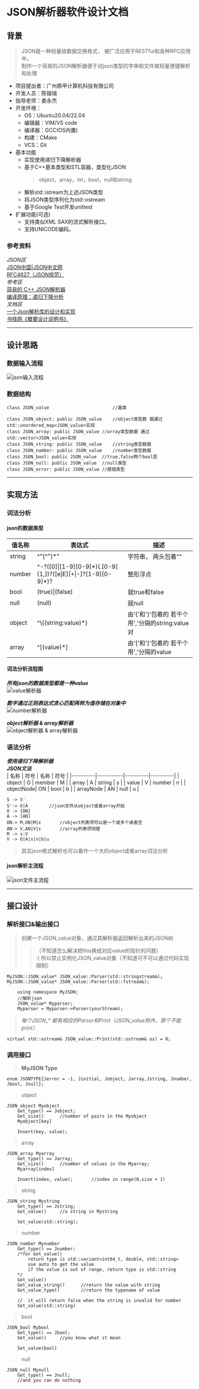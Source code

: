 # JSON解析器软件设计文档

## 背景
> JSON是一种轻量级数据交换格式， 被广泛应用于RESTful和各种RPC应用中。  
制作一个简易的JSON解析器便于对json类型的字串和文件做轻量便捷解析和处理

+ 项目提出者：广州鼎甲计算机科技有限公司
+ 开发人员：陈锴瑞
+ 指导老师：娄永杰
+ 开发环境：
    - OS：Ubuntu20.04/22.04
    - 编辑器：VIM/VS code
    - 编译器：GCC(OS内置)
    - 构建：CMake
    - VCS：Git
+ 基本功能
	- 实现使用递归下降解析器
    - 基于C++基本类型和STL容器，类型化JSON
		>object，array，int，bool，null和string
    - 解析std::istream为上述JSON类型
    - 将JSON类型序列化为std::ostream
    - 基于Google Test开发unittest
+ 扩展功能(可选)
    - 支持类似XML SAX的流式解析接口。
    - 支持UNICODE编码。

### 参考资料
*JSON区*  
[JSON中国|JSON中文网](https://www.json.org.cn/)  
[RFC4627（JSON规范）](https://www.rfc-editor.org/rfc/rfc4627.txt)    
*参考区*  
[简易的 C++ JSON解析器](https://www.cnblogs.com/xqk0225/articles/18019385)  
[编译原理：递归下降分析](https://moyangsensei.github.io/2019/04/21/%E7%BC%96%E8%AF%91%E5%8E%9F%E7%90%86%EF%BC%9A%E9%80%92%E5%BD%92%E4%B8%8B%E9%99%8D%E5%88%86%E6%9E%90/)  
*文档区*  
[一个Json解析库的设计和实现](https://blog.csdn.net/zhaojia92/article/details/123969667)  
[书栈网《概要设计说明书》](https://www.bookstack.cn/read/DocumentTemplate/Architectural-Design-Specification.md)

---
## 设计思路
### 数据输入流程
![json输入流程](./pic_src/parser_file.png)

### 数据结构
	class JSON_value						//基类

	class JSON_object: public JSON_value	//object类型数 据通过std::unordered_map<JSON_value>实现
	class JSON_array: public JSON_value	//array类型数据 通过std::vector<JSON_value>实现
	class JSON_string: public JSON_value	//string类型数据
	class JSON_number: public JSON_value	//number类型数据
	class JSON_bool: public JSON_value	//true,false两个bool型
	class JSON_null: public JSON_value	//null类型
	class JSON_error: public JSON_value	//报错类型

---
## 实现方法
### 词法分析
#### json的数据类型
|	值名称	|	表达式	|	 描述	|
|----------|-------------|-----------|
| string	| ^"[^"]*" | 字符串， 两头包着"" |
| number	| ^-?([0]\|[1-9][0-9]\*)(.[0-9]{1,})?([e\|E][+\|-]?[1-9][0-9]*)? | 整形浮点 |
| bool		| (true)\|(false) | 就true和false |
| null		| (null)| 就null |
| object	| ^\\{(string:value)\*} | 由'{'和'}'包着的 若干个用','分隔的string:value对 |
| array		| ^\[(value)*] | 由'['和']'包着的 若干个用','分隔的value |

#### 词法分析流程图
***所有json的数据类型都是一种value***  
![value解析器](./pic_src/parser_value.png)

***数字通过正则表达式贪心匹配再转为值存储在对象中***  
![number解析器](./pic_src/parser_number.png)

***object解析器 & array解析器***  
![object解析器 & array解析器](./pic_src/parser_obj&array.png)

### 语法分析
***使用递归下降解析器***  
***JSON文法***  
|   名称    |   符号    |   名称    |   符号    |
|----------|-----------|----------|----------|
|   object  |   O		|	member  |   M   |
|   array   |   A		|	string  |   s   |
|   value   |   V		|	number  |   n   |
| objectNode|   ON		|	bool    |   b   |
| arrayNode |   AN		|	null    |   u   |

	S -> S'
	S'-> O|A		//json文件从object或者array开始
	O -> {ON}
	A -> [AN]
	ON-> M,ON|M|ε		//object列表项可以是一个或多个或者空
	AN-> V,AN|V|ε		//array列表项同理
	M -> s:V
	V -> O|A|s|n|b|u
>其实json格式解析也可以看作一个大的object或者array词法分析

#### json解析主流程
![json文件主流程](./pic_src/parser_json_file.png)

---
## 接口设计
### 解析接口&输出接口
>创建一个JSON_value对象，通过其解析器返回解析出来的JSON树  
>>（不知道怎么解决把this换成对应value的指针的问题）  
>>:( 所以禁止实例化JSON_value对象（不知道可不可以通过代码实现限制）

	MyJSON::JSON_value* JSON_value::Parser(std::stringstream&);
	MyJSON::JSON_value* JSON_value::Parser(std::fstream&);

		using namespace MyJSON;
		//解析json
		JSON_value* Myparser;
		Myparser = Myparser->Parser(yourStream);
>*每个JSON_\* 都有相应的Parser和Print（JSON_value除外，那个不能print）*  

	virtual std::ostream& JSON_value::Print(std::ostream& os) = 0;
### 调用接口
>**MyJSON Type**  

	enum JSONTYPE{Jerror = -1, Jinitial, Jobject, Jarray,Jstring, Jnumber, Jbool, Jnull};
>object  

	JSON_object Myobject
		Get_type() == Jobject;
		Get_size()		//number of pairs in the Myobject
		Myobject[key]

		Insert(key, value);

>array  

	JSON_array Myarray
		Get_type() == Jarray;
		Get_size()		//number of values in the Myarray;
		Myarray[index]

		Insert(index, value);		//index in range(0,size + 1)

>string  

	JSON_string Mystring
		Get_type() == Jstring;
		Get_value()		//a string in Mystring

		Set_value(std::string);

>number  

	JSON_number Mynumber
		Get_type() == Jnumber;
		/*for Get_value()
			return type is std::variant<int64_t, double, std::string>
			use auto to get the value
			if the value is out of range, return type is std::string
		*/
		Get_value()
		Get_value_string()		//return the value with string
		Get_value_type()		//return the typename of value

		//	it will return false when the string is invalid for number
		Set_value(std::string)

>bool  

	JSON_bool Mybool
		Get_type() == Jbool;
		Get_value()		//you know what it mean

		Set_value(bool)

>null  

	JSON_null Mynull
		Get_type() == Jnull;
		//and you can do nothing